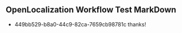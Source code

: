 ## OpenLocalization Workflow Test MarkDown
* 449bb529-b8a0-44c9-82ca-7659cb98781c thanks!

<!--HONumber=Jul16_HO2-->



